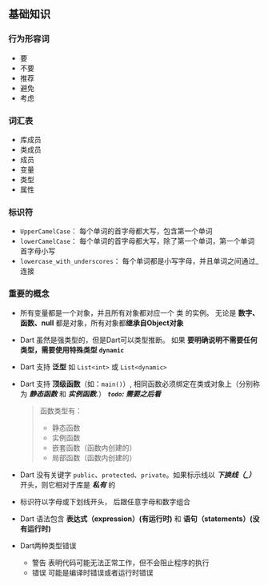 ## 基础知识

### 行为形容词

* 要
* 不要
* 推荐
* 避免
* 考虑

### 词汇表

* 库成员
* 类成员
* 成员
* 变量
* 类型
* 属性

### 标识符

* `UpperCamelCase`： 每个单词的首字母都大写，包含第一个单词
* `lowerCamelCase`： 每个单词的首字母都大写，除了第一个单词，第一个单词首字母小写
* `lowercase_with_underscores`： 每个单词都是小写字母，并且单词之间通过_连接

### 重要的概念

* 所有变量都是一个对象，并且所有对象都对应一个 类 的实例。
  无论是 **数字、函数、null** 都是对象，所有对象都**继承自Object对象**

* Dart 虽然是强类型的，但是Dart可以类型推断。
  如果 **要明确说明不需要任何类型，需要使用特殊类型 `dynamic`**

* Dart 支持 **泛型**
  如 `List<int>` 或 `List<dynamic>`

* Dart 支持 **顶级函数**（如：`main()`）, 相同函数必须绑定在类或对象上（分别称为 ***静态函数***  和 ***实例函数.***） ***`todo`: 需要之后看***

  > 函数类型有：
  >
  > * 静态函数
  > * 实例函数
  > * 嵌套函数（函数内创建的）
  > * 局部函数（函数内创建的）

* Dart 没有关键字 `public`、`protected`、`private`。如果标示线以 ***下换线（_）*** 开头，则它相对于库是 ***私有*** 的

* 标识符以字母或下划线开头， 后跟任意字母和数字组合

* Dart 语法包含 **表达式（expression）(有运行时)** 和 **语句（statements）(没有运行时)** 

* Dart两种类型错误

  - 警告
    表明代码可能无法正常工作，但不会阻止程序的执行
  - 错误
    可能是编译时错误或者运行时错误

